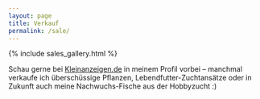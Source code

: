 ```yaml
---
layout: page
title: Verkauf
permalink: /sale/
---
```


<!-- Verkaufs-Galerie -->
{% include sales_gallery.html %}

Schau gerne bei <a href="https://www.kleinanzeigen.de/s-bestandsliste.html?userId=36951586" target="_blank" rel="noopener">Kleinanzeigen.de</a> in meinem Profil vorbei – manchmal verkaufe ich überschüssige Pflanzen, Lebendfutter-Zuchtansätze oder in Zukunft auch meine Nachwuchs-Fische aus der Hobbyzucht :)
